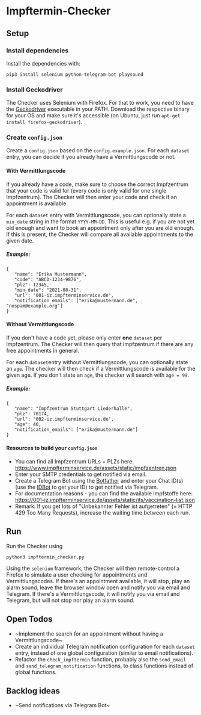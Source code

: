 # Impftermin-Checker
## Setup
### Install dependencies
Install the dependencies with:
```
pip3 install selenium python-telegram-bot playsound
```

### Install Geckodriver
The Checker uses Selenium with Firefox. For that to work, you need to have the [Geckodriver](https://github.com/mozilla/geckodriver/releases) executable in your PATH. Download the respective binary for your OS and make sure it's accessible (on Ubuntu, just run `apt-get install firefox-geckodriver`).

### Create `config.json`
Create a `config.json` based on the `config.example.json`.
For each `dataset` entry, you can decide if you already have a Vermittlungscode or not.

#### With Vermittlungscode
If you already have a code, make sure to choose the correct Impfzentrum that your code is valid for (every code is only valid for one single Impfzentrum). The Checker will then enter your code and check if an appointment is available.

For each `dataset` entry with Vermittlungscode, you can optionally state a `min_date` string in the format `YYYY-MM-DD`. This is useful e.g. if you are not yet old enough and want to book an appointment only after you are old enough. If this is present, the Checker will compare all available appointments to the given date.

##### Example:
```
{
   "name": "Erika Mustermann",
   "code": "ABCD-1234-9876",
   "plz": 12345,
   "min_date": "2021-08-31",
   "url": "001-iz.impfterminservice.de",
   "notification_emails": ["erika@mustermann.de", "nospam@example.org"]
}
```

#### Without Vermittlungscode
If you don't have a code yet, please only enter **one** `dataset` per Impfzentrum. The Checker will then query that Impfzentrum if there are any free appointments in general.

For each `dataset`entry without Vermittlungscode, you can optionally state an `age`. The checker will then check if a Vermittlungscode is available for the given age. If you don't state an `age`, the checker will search with `age = 99`.

##### Example:
```
{
   "name": "Impfzentrum Stuttgart Liederhalle",
   "plz": 70174,
   "url": "002-iz.impfterminservice.de",
   "age": 40,
   "notification_emails": ["erika@mustermann.de"]
}
```

#### Resources to build your `config.json`
* You can find all Impfzentrum URLs + PLZs here: https://www.impfterminservice.de/assets/static/impfzentren.json
* Enter your SMTP credentials to get notified via email.
* Create a Telegram Bot using the [Botfather](https://telegram.me/botfather) and enter your Chat ID(s) (use the [IDBot](https://telegram.me/myidbot) to get your ID) to get notified via Telegram.
* For documentation reasons - you can find the available Impfstoffe here: https://001-iz.impfterminservice.de/assets/static/its/vaccination-list.json
* Remark: If you get lots of "Unbekannter Fehler ist aufgetreten" (= HTTP 429 Too Many Requests), increase the waiting time between each run.

## Run
Run the Checker using
```
python3 impftermin_checker.py
```

Using the `selenium` framework, the Checker will then remote-control a Firefox to simulate a user checking for appointments and Vermittlungscodes.
If there's an appointment available, it will stop, play an alarm sound, leave the browser window open and notify you via email and Telegram.
If there's a Vermittlungscode, it will notify you via email and Telegram, but will not stop nor play an alarm sound.


## Open Todos
* ~Implement the search for an appointment without having a Vermittlungscode~
* Create an individual Telegram notification configuration for each `dataset` entry, instead of one global configuration (similar to email notifications).
* Refactor the `check_impftermin` function, probably also the `send_email` and `send_telegram_notification` functions, to class functions instead of global functions.
## Backlog ideas
* ~Send notifications via Telegram Bot~
